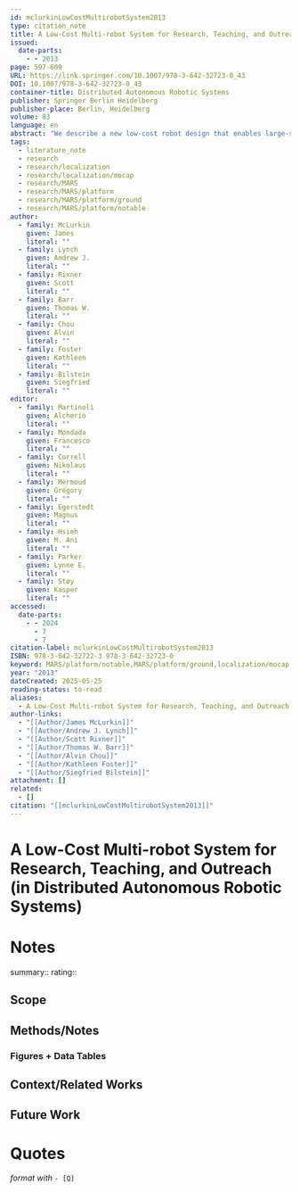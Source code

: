 ```yaml
---
id: mclurkinLowCostMultirobotSystem2013
type: citation_note
title: A Low-Cost Multi-robot System for Research, Teaching, and Outreach
issued:
  date-parts:
    - - 2013
page: 597-609
URL: https://link.springer.com/10.1007/978-3-642-32723-0_43
DOI: 10.1007/978-3-642-32723-0_43
container-title: Distributed Autonomous Robotic Systems
publisher: Springer Berlin Heidelberg
publisher-place: Berlin, Heidelberg
volume: 83
language: en
abstract: "We describe a new low-cost robot design that enables large-scale multirobot research, innovative new curriculum, and multi-robotics outreach to younger students. There are four main parts to the system: the r-one robot, a Python development environment, a camera tracking system for ground-truth localization, and server software to connect all the pieces together. This paper presents our preliminary work on the robot design and our experience using it to teach an introductory engineering class. The hardware can support classes in computer science, electrical engineering, and mechanical engineering. The low-cost and small size will enable more research groups to perform multi-robot experiments on physical hardware. The Python development environment greatly simpliﬁes programming and will make robotics more accessible to a larger group of educators, students, and researchers."
tags:
  - literature_note
  - research
  - research/localization
  - research/localization/mocap
  - research/MARS
  - research/MARS/platform
  - research/MARS/platform/ground
  - research/MARS/platform/notable
author:
  - family: McLurkin
    given: James
    literal: ""
  - family: Lynch
    given: Andrew J.
    literal: ""
  - family: Rixner
    given: Scott
    literal: ""
  - family: Barr
    given: Thomas W.
    literal: ""
  - family: Chou
    given: Alvin
    literal: ""
  - family: Foster
    given: Kathleen
    literal: ""
  - family: Bilstein
    given: Siegfried
    literal: ""
editor:
  - family: Martinoli
    given: Alcherio
    literal: ""
  - family: Mondada
    given: Francesco
    literal: ""
  - family: Correll
    given: Nikolaus
    literal: ""
  - family: Mermoud
    given: Grégory
    literal: ""
  - family: Egerstedt
    given: Magnus
    literal: ""
  - family: Hsieh
    given: M. Ani
    literal: ""
  - family: Parker
    given: Lynne E.
    literal: ""
  - family: Støy
    given: Kasper
    literal: ""
accessed:
  date-parts:
    - - 2024
      - 7
      - 7
citation-label: mclurkinLowCostMultirobotSystem2013
ISBN: 978-3-642-32722-3 978-3-642-32723-0
keyword: MARS/platform/notable,MARS/platform/ground,localization/mocap
year: "2013"
dateCreated: 2025-05-25
reading-status: to-read
aliases:
  - A Low-Cost Multi-robot System for Research, Teaching, and Outreach
author-links:
  - "[[Author/James McLurkin]]"
  - "[[Author/Andrew J. Lynch]]"
  - "[[Author/Scott Rixner]]"
  - "[[Author/Thomas W. Barr]]"
  - "[[Author/Alvin Chou]]"
  - "[[Author/Kathleen Foster]]"
  - "[[Author/Siegfried Bilstein]]"
attachment: []
related:
  - []
citation: "[[mclurkinLowCostMultirobotSystem2013]]"
---
```


# A Low-Cost Multi-robot System for Research, Teaching, and Outreach (in Distributed Autonomous Robotic Systems)

# Notes 
summary::
rating:: 

## Scope
## Methods/Notes
### Figures + Data Tables
## Context/Related Works
## Future Work


# Quotes
 *format with* `- [Q]`
